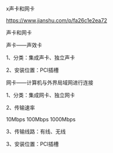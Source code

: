 x声卡和网卡



https://www.jianshu.com/p/fa26c1e2ea72



声卡和网卡

声卡——声效卡

1、分类：集成声卡、独立声卡

2、安装位置：PCI插槽

网卡——计算机与外界局域网进行连接

1、分类：集成网卡、独立网卡

2、传输速率

10Mbps 100Mbps 1000Mbps

3、传输线路：有线、无线

3、安装位置：PCI插槽